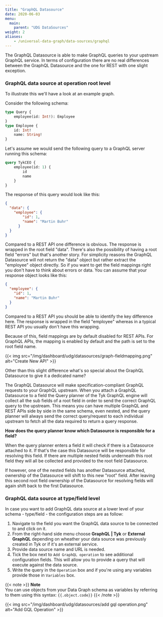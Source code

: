 ```yaml
---
title: "GraphQL Datasource"
date: 2020-06-03
menu:
  main:
    parent: "UDG DataSources"
weight: 2
aliases:
    - /universal-data-graph/data-sources/graphql
---
```


The GraphQL Datasource is able to make GraphQL queries to your upstream GraphQL service. In terms of configuration there are no real differences between the GraphQL Datasource and the one for REST with one slight exception.

### GraphQL data source at operation root level

To illustrate this we'll have a look at an example graph.

Consider the following schema:

```graphql
type Query {
    employee(id: Int!): Employee
}
type Employee {
    id: Int!
    name: String!
}
```

Let's assume we would send the following query to a GraphQL server running this schema:

```graphql
query TykCEO {
    employee(id: 1) {
        id
        name
    }
}
```

The response of this query would look like this:

```json
{
  "data": {
    "employee": {
        "id": 1,
        "name": "Martin Buhr"
      }
  }
}
```

Compared to a REST API one difference is obvious. The response is wrapped in the root field "data".
There's also the possibility of having a root field "errors" but that's another story.
For simplicity reasons the GraphQL Datasource will not return the "data" object but rather extract the "employee" object directly.
So if you want to get the field mappings right you don't have to think about errors or data.
You can assume that your response object looks like this:

````json
{
  "employee": {
    "id": 1,
    "name": "Martin Buhr"
  }
}
````

Compared to a REST API you should be able to identify the key difference here.
The response is wrapped in the field "employee" whereas in a typical REST API you usually don't have this wrapping.

Because of this, field mappings are by default disabled for REST APIs.
For GraphQL APIs, the mapping is enabled by default and the path is set to the root field name.

{{< img src="/img/dashboard/udg/datasources/graph-fieldmapping.png" alt="Create New API" >}}

Other than this slight difference what's so special about the GraphQL Datasource to give it a dedicated name?

The GraphQL Datasource will make specification-compliant GraphQL requests to your GraphQL upstream. When you attach a GraphQL Datasource to a field the Query planner of the Tyk GraphQL engine will collect all the sub fields of a root field in order to send the correct GraphQL query to the upstream. This means you can have multiple GraphQL and REST APIs side by side in the same schema, even nested, and the query planner will always send the correct query/request to each individual upstream to fetch all the data required to return a query response.

**How does the query planner know which Datasource is responsible for a field?**

When the query planner enters a field it will check if there is a Datasource attached to it.
If that's the case this Datasource will be responsible for resolving this field.
If there are multiple nested fields underneath this root field they will all be collected and provided to the root field Datasource.

If however, one of the nested fields has another Datasource attached, ownership of the Datasource will shift to this new "root" field.
After leaving this second root field ownership of the Datasource for resolving fields will again shift back to the first Datasource.

### GraphQL data source at type/field level

In case you want to add GraphQL data source at a lower level of your schema - type/field - the configuration steps are as follow:

1. Navigate to the field you want the GraphQL data source to be connected to and click on it.
2. From the right-hand side menu choose **GraphQL | Tyk** or **External GraphQL** depending on wheather your data source was previously created in Tyk or if it's an external service.
3. Provide data source name and URL is needed.
4. Tick the box next to `Add GraphQL operation` to see additional configuration fields. This will allow you to provide a query that will execute against the data source.
5. Write the query in the `Operation` box and if you're using any variables provide those in `Variables` box.

{{< note >}}
**Note**  
You can use objects from your Data Graph schema as variables by referring to them using this syntax: `{{.object.code}}`
{{< /note >}}


{{< img src="/img/dashboard/udg/datasources/add gql operation.png" alt="Add GQL Operation" >}}

